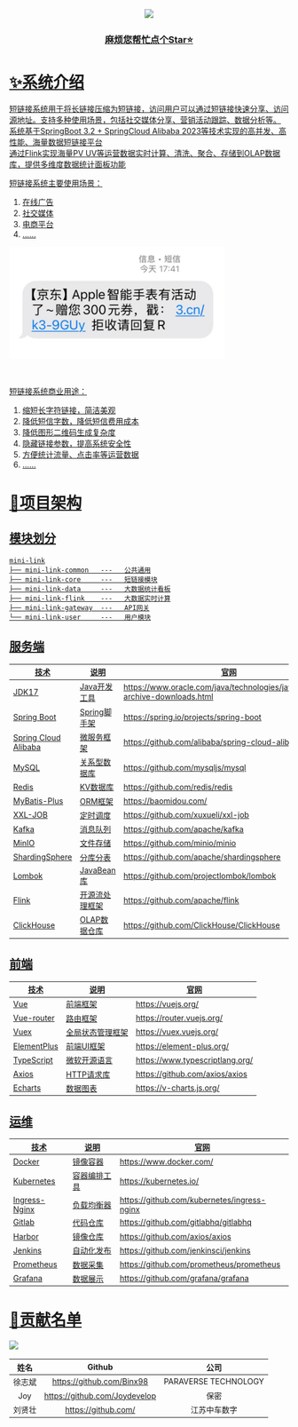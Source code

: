 <div align="center">
    <a href="https://github.com/Binx98/mini-link"><img src="https://img.shields.io/badge/后端-项目地址-yellow.svg?style=plasticr"></a>
    <a href="" target="_blank">
    <br>
    <h3>麻烦您帮忙点个Star⭐</h3>
</div>

# ✨系统介绍

短链接系统用于将长链接压缩为短链接，访问用户可以通过短链接快速分享、访问源地址。支持多种使用场景，包括社交媒体分享、营销活动跟踪、数据分析等。
<br>
系统基于SpringBoot 3.2 + SpringCloud Alibaba 2023等技术实现的高并发、高性能、海量数据短链接平台
<br>
通过Flink实现海量PV UV等运营数据实时计算、清洗、聚合、存储到OLAP数据库，提供多维度数据统计面板功能
<br>

短链接系统主要使用场景：

1. 在线广告
2. 社交媒体
3. 电商平台
4. ......

![img.png](docs/images/短信.png)

<br>

短链接系统商业用途：

1. 缩短长字符链接，简洁美观
2. 降低短信字数，降低短信费用成本
3. 降低图形二维码生成复杂度
4. 隐藏链接参数，提高系统安全性
5. 方便统计流量、点击率等运营数据
6. ......

# 🚀项目架构

## 模块划分

```
mini-link
├── mini-link-common   ---   公共通用
├── mini-link-core     ---   短链接模块
├── mini-link-data     ---   大数据统计看板
├── mini-link-flink    ---   大数据实时计算
├── mini-link-gateway  ---   API网关
└── mini-link-user     ---   用户模块
```

## 服务端

| 技术                   | 说明        | 官网                                                                           |
|----------------------|-----------|------------------------------------------------------------------------------|
| JDK17                | Java开发工具  | https://www.oracle.com/java/technologies/javase/jdk17-archive-downloads.html |
| Spring Boot          | Spring脚手架 | https://spring.io/projects/spring-boot                                       |
| Spring Cloud Alibaba | 微服务框架     | https://github.com/alibaba/spring-cloud-alibaba                              |
| MySQL                | 关系型数据库    | https://github.com/mysqljs/mysql                                             |
| Redis                | KV数据库     | https://github.com/redis/redis                                               |
| MyBatis-Plus         | ORM框架     | https://baomidou.com/                                                        |
| XXL-JOB              | 定时调度      | https://github.com/xuxueli/xxl-job                                           |
| Kafka                | 消息队列      | https://github.com/apache/kafka                                              |
| MinIO                | 文件存储      | https://github.com/minio/minio                                               |
| ShardingSphere       | 分库分表      | https://github.com/apache/shardingsphere                                     |
| Lombok               | JavaBean库 | https://github.com/projectlombok/lombok                                      |
| Flink                | 开源流处理框架   | https://github.com/apache/flink                                              |
| ClickHouse           | OLAP数据仓库  | https://github.com/ClickHouse/ClickHouse                                     |

## 前端

| 技术          | 说明       | 官网                              |
|-------------|----------|---------------------------------|
| Vue         | 前端框架     | https://vuejs.org/              |
| Vue-router  | 路由框架     | https://router.vuejs.org/       |
| Vuex        | 全局状态管理框架 | https://vuex.vuejs.org/         |
| ElementPlus | 前端UI框架   | https://element-plus.org/       |
| TypeScript  | 微软开源语言   | https://www.typescriptlang.org/ |
| Axios       | HTTP请求库  | https://github.com/axios/axios  |
| Echarts     | 数据图表     | https://v-charts.js.org/        |

## 运维

| 技术            | 说明     | 官网                                          |
|---------------|--------|---------------------------------------------|
| Docker        | 镜像容器   | https://www.docker.com/                     |
| Kubernetes    | 容器编排工具 | https://kubernetes.io/                      |
| Ingress-Nginx | 负载均衡器  | https://github.com/kubernetes/ingress-nginx |
| Gitlab        | 代码仓库   | https://github.com/gitlabhq/gitlabhq        |
| Harbor        | 镜像仓库   | https://github.com/axios/axios              |
| Jenkins       | 自动化发布  | https://github.com/jenkinsci/jenkins        |
| Prometheus    | 数据采集   | https://github.com/prometheus/prometheus    |
| Grafana       | 数据展示   | https://github.com/grafana/grafana          |

# 🎉贡献名单

<a href="https://github.com/Binx98/QuickChat/graphs/contributors">
  <img src="https://contrib.rocks/image?repo=Binx98/mini-link" />
</a>

| 姓名  |            Github             |          公司          |
|:---:|:-----------------------------:|:--------------------:|
| 徐志斌 |   https://github.com/Binx98   | PARAVERSE TECHNOLOGY |
| Joy | https://github.com/Joydevelop |          保密          |
| 刘贤壮 |      https://github.com/      |        江苏中车数字        |
